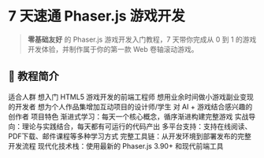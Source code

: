 # 7 天速通 Phaser.js 游戏开发

> **零基础友好** 的 Phaser.js 游戏开发入门教程，7 天带你完成从 0 到 1 的游戏开发体验，并制作属于你的第一款 Web 卷轴滚动游戏。

## 📕 教程简介

适合人群
想入门 HTML5 游戏开发的前端工程师
想用业余时间做小游戏副业变现的开发者
想为个人作品集增加互动项目的设计师/学生
对 AI + 游戏结合感兴趣的创作者
项目特色
渐进式学习：每天一个核心概念，循序渐进构建完整游戏
实战导向：理论与实践结合，每天都有可运行的代码产出
多平台支持：支持在线阅读、PDF下载、邮件课程等多种学习方式
完整工具链：从开发环境到部署发布的完整开发流程
现代化技术栈：使用最新的 Phaser.js 3.90+ 和现代前端工具
